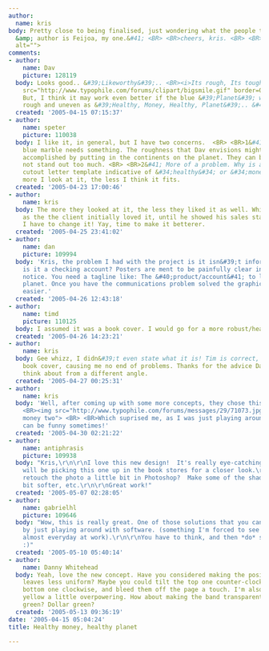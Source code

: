 ```yaml
---
author:
  name: kris
body: Pretty close to being finalised, just wondering what the people think. &#40;tagline
  &amp; author is Feijoa, my one.&#41; <BR> <BR>cheers, kris. <BR> <BR><img src="http://www.typophile.com/forums/messages/29/69816.gif"
  alt="">
comments:
- author:
    name: Dav
    picture: 128119
  body: Looks good.. &#39;Likeworthy&#39;.. <BR><i>Its rough, Its tough..</i> <img
    src="http://www.typophile.com/forums/clipart/bigsmile.gif" border=0> <BR> <BR><i>&#40;
    But, I think it may work even better if the blue &#39;Planet&#39; would be as
    rough and uneven as &#39;Healthy, Money, Healthy, Planet&#39;.. &#41;</i>
  created: '2005-04-15 07:15:37'
- author:
    name: speter
    picture: 110038
  body: I like it, in general, but I have two concerns.  <BR> <BR>1&#41; I think the
    blue marble needs something. The roughness that Dav envisions might be better
    accomplished by putting in the continents on the planet. They can be pale and
    not stand out too much. <BR> <BR>2&#41; More of a problem. Why is a distressed,
    cutout letter template indicative of &#34;healthy&#34; or &#34;money&#34;? The
    more I look at it, the less I think it fits.
  created: '2005-04-23 17:00:46'
- author:
    name: kris
  body: The more they looked at it, the less they liked it as well. Which is a shame,
    as the the client initially loved it, until he showed his sales staff. So now
    I have to change it! Yay, time to make it betterer.
  created: '2005-04-25 23:41:02'
- author:
    name: dan
    picture: 109994
  body: 'Kris, the problem I had with the project is it isn&#39;t informative. What
    is it a checking account? Posters are ment to be painfully clear in a moments
    notice. You need a tagline like: The &#40;product/account&#41; to lead to a healthy
    planet. Once you have the communications problem solved the graphic should be
    easier.'
  created: '2005-04-26 12:43:18'
- author:
    name: timd
    picture: 110125
  body: I assumed it was a book cover. I would go for a more robust/healthy illustration.
  created: '2005-04-26 14:23:21'
- author:
    name: kris
  body: Gee whizz, I didn&#39;t even state what it is! Tim is correct, it&#39;s a
    book cover, causing me no end of problems. Thanks for the advice Daniel, I will
    think about from a different angle.
  created: '2005-04-27 00:25:31'
- author:
    name: kris
  body: 'Well, after coming up with some more concepts, they chose this one: <BR>
    <BR><img src="http://www.typophile.com/forums/messages/29/71073.jpg" alt="Healthy
    money two"> <BR> <BR>Which suprised me, as I was just playing around. Clients
    can be funny sometimes!'
  created: '2005-04-30 02:21:22'
- author:
    name: antiphrasis
    picture: 109938
  body: "Kris,\r\n\r\nI love this new design!  It's really eye-catching... people
    will be picking this one up in the book stores for a closer look.\r\n\r\nMaybe
    retouch the photo a little bit in Photoshop?  Make some of the shadows a little
    bit softer, etc.\r\n\r\nGreat work!"
  created: '2005-05-07 02:28:05'
- author:
    name: gabrielhl
    picture: 109646
  body: "Wow, this is really great. One of those solutions that you can't come to
    by just playing around with software. (something I'm forced to see - and do -
    almost everyday at work).\r\n\r\nYou have to think, and then *do* something. \r\n\r\nCongratulations
    :)"
  created: '2005-05-10 05:40:14'
- author:
    name: Danny Whitehead
  body: Yeah, love the new concept. Have you considered making the position of the
    leaves less uniform? Maybe you could tilt the top one counter-clockwise and the
    bottom one clockwise, and bleed them off the page a touch. I'm also finding the
    yellow a little overpowering. How about making the band transparent, or a muted
    green? Dollar green?
  created: '2005-05-13 09:36:19'
date: '2005-04-15 05:04:24'
title: Healthy money, healthy planet

---
```

